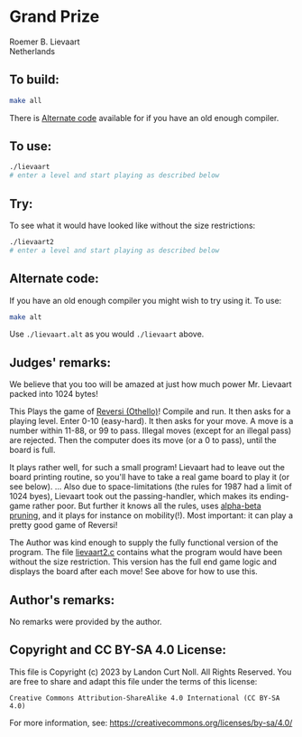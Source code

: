 # Grand Prize

Roemer B. Lievaart\
Netherlands

## To build:

```sh
make all
```

There is [Alternate code](#alternate-code) available for if you have an old
enough compiler.

## To use:

```sh
./lievaart
# enter a level and start playing as described below
```

## Try:

To see what it would have looked like without the size restrictions:

```sh
./lievaart2
# enter a level and start playing as described below
```

## Alternate code:

If you have an old enough compiler you might wish to try using it. To use:

```sh
make alt
```

Use `./lievaart.alt` as you would `./lievaart` above.


## Judges' remarks:

We believe that you too will be amazed at just how much power Mr. Lievaart
packed into 1024 bytes!

This Plays the game of [Reversi
(Othello)](https://en.wikipedia.org/wiki/Reversi)!  Compile and run.  It then
asks for a playing level. Enter 0-10 (easy-hard).  It then asks for
your move. A move is a number within 11-88, or 99 to pass.  Illegal
moves (except for an illegal pass) are rejected.  Then the computer
does its move (or a 0 to pass), until the board is full.

It plays rather well, for such a small program! Lievaart had to leave out the
board printing routine, so you'll have to take a real game board to play it (or
see below). ...  Also due to space-limitations (the rules for 1987 had a limit
of 1024 byes), Lievaart took out the passing-handler, which makes its
ending-game rather poor.  But further it knows all the rules, uses [alpha-beta
pruning](https://en.wikipedia.org/wiki/Alpha-beta_pruning), and it plays for
instance on mobility(!).  Most important: it can play a pretty good game of Reversi!

The Author was kind enough to supply the fully functional version of the
program.  The file [lievaart2.c](lievaart2.c) contains what the program would
have been without the size restriction.  This version has the full end game
logic and displays the board after each move! See above for how to use this.


## Author's remarks:

No remarks were provided by the author.

## Copyright and CC BY-SA 4.0 License:

This file is Copyright (c) 2023 by Landon Curt Noll.  All Rights Reserved.
You are free to share and adapt this file under the terms of this license:

    Creative Commons Attribution-ShareAlike 4.0 International (CC BY-SA 4.0)

For more information, see: https://creativecommons.org/licenses/by-sa/4.0/
